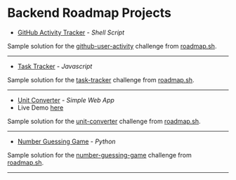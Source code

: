 # Backend Roadmap Projects

- [GitHub Activity Tracker](https://github.com/Aj-Seven/backend-projects/tree/master/github-user-activity) - *Shell Script*

Sample solution for the [github-user-activity](https://roadmap.sh/projects/github-user-activity) challenge from [roadmap.sh](https://roadmap.sh/).

---

- [Task Tracker](https://github.com/Aj-Seven/backend-projects/tree/master/task-tracker) - *Javascript*

Sample solution for the [task-tracker](https://roadmap.sh/projects/task-tracker) challenge from [roadmap.sh](https://roadmap.sh/).

---

- [Unit Converter](https://github.com/Aj-Seven/backend-projects/tree/master/unit-conversion) - *Simple Web App*
- Live Demo [here](https://aj-seven.github.io/backend-projects/unit-conversion/)

Sample solution for the [unit-converter](https://roadmap.sh/projects/unit-converter) challenge from [roadmap.sh](https://roadmap.sh/).

---

- [Number Guessing Game](https://github.com/Aj-Seven/backend-projects/tree/master/number-guessing-game) - *Python*
  
Sample solution for the [number-guessing-game](https://roadmap.sh/projects/number-guessing-game) challenge from [roadmap.sh](https://roadmap.sh/).

---
